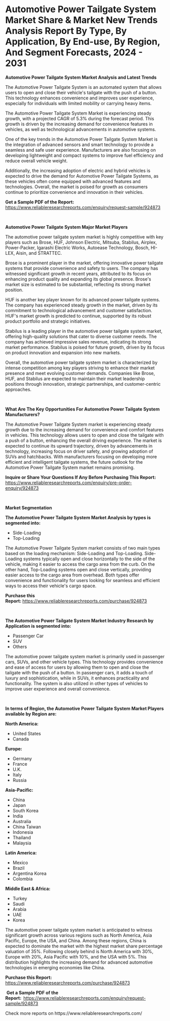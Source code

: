 <p><h1>Automotive Power Tailgate System Market Share & Market New Trends Analysis Report By Type, By Application, By End-use, By Region, And Segment Forecasts, 2024 - 2031</h1></p><p><strong>Automotive Power Tailgate System Market Analysis and Latest Trends</strong></p>
<p><p>The Automotive Power Tailgate System is an automated system that allows users to open and close their vehicle's tailgate with the push of a button. This technology enhances convenience and improves user experience, especially for individuals with limited mobility or carrying heavy items.</p><p>The Automotive Power Tailgate System Market is experiencing steady growth, with a projected CAGR of 5.3% during the forecast period. This growth is driven by the increasing demand for convenience features in vehicles, as well as technological advancements in automotive systems. </p><p>One of the key trends in the Automotive Power Tailgate System Market is the integration of advanced sensors and smart technology to provide a seamless and safe user experience. Manufacturers are also focusing on developing lightweight and compact systems to improve fuel efficiency and reduce overall vehicle weight.</p><p>Additionally, the increasing adoption of electric and hybrid vehicles is expected to drive the demand for Automotive Power Tailgate Systems, as these vehicles often come equipped with advanced features and technologies. Overall, the market is poised for growth as consumers continue to prioritize convenience and innovation in their vehicles.</p></p>
<p><strong>Get a Sample PDF of the Report:&nbsp;</strong> <a href="https://www.reliableresearchreports.com/enquiry/request-sample/924873">https://www.reliableresearchreports.com/enquiry/request-sample/924873</a></p>
<p>&nbsp;</p>
<p><strong>Automotive Power Tailgate System Major Market Players</strong></p>
<p><p>The automotive power tailgate system market is highly competitive with key players such as Brose, HUF, Johnson Electric, Mitsuba, Stabilus, Airplex, Power-Packer, Igarashi Electric Works, Autoease Technology, Bosch, HI-LEX, Aisin, and STRATTEC. </p><p>Brose is a prominent player in the market, offering innovative power tailgate systems that provide convenience and safety to users. The company has witnessed significant growth in recent years, attributed to its focus on enhancing product quality and expanding its global presence. Brose's market size is estimated to be substantial, reflecting its strong market position.</p><p>HUF is another key player known for its advanced power tailgate systems. The company has experienced steady growth in the market, driven by its commitment to technological advancement and customer satisfaction. HUF's market growth is predicted to continue, supported by its robust product portfolio and strategic initiatives.</p><p>Stabilus is a leading player in the automotive power tailgate system market, offering high-quality solutions that cater to diverse customer needs. The company has achieved impressive sales revenue, indicating its strong market performance. Stabilus is poised for future growth, driven by its focus on product innovation and expansion into new markets.</p><p>Overall, the automotive power tailgate system market is characterized by intense competition among key players striving to enhance their market presence and meet evolving customer demands. Companies like Brose, HUF, and Stabilus are expected to maintain their market leadership positions through innovation, strategic partnerships, and customer-centric approaches.</p></p>
<p>&nbsp;</p>
<p><strong>What Are The Key Opportunities For Automotive Power Tailgate System Manufacturers?</strong></p>
<p><p>The Automotive Power Tailgate System market is experiencing steady growth due to the increasing demand for convenience and comfort features in vehicles. This technology allows users to open and close the tailgate with a push of a button, enhancing the overall driving experience. The market is expected to continue its upward trajectory, driven by advancements in technology, increasing focus on driver safety, and growing adoption of SUVs and hatchbacks. With manufacturers focusing on developing more efficient and intelligent tailgate systems, the future outlook for the Automotive Power Tailgate System market remains promising.</p></p>
<p><strong>Inquire or Share Your Questions If Any Before Purchasing This Report:</strong> <a href="https://www.reliableresearchreports.com/enquiry/pre-order-enquiry/924873">https://www.reliableresearchreports.com/enquiry/pre-order-enquiry/924873</a></p>
<p>&nbsp;</p>
<p><strong>Market Segmentation</strong></p>
<p><strong>The Automotive Power Tailgate System Market Analysis by types is segmented into:</strong></p>
<p><ul><li>Side-Loading</li><li>Top-Loading</li></ul></p>
<p><p>The Automotive Power Tailgate System market consists of two main types based on the loading mechanism: Side-Loading and Top-Loading. Side-Loading systems typically open and close horizontally to the side of the vehicle, making it easier to access the cargo area from the curb. On the other hand, Top-Loading systems open and close vertically, providing easier access to the cargo area from overhead. Both types offer convenience and functionality for users looking for seamless and efficient ways to access their vehicle's cargo space.</p></p>
<p><strong>Purchase this Report:&nbsp;</strong><a href="https://www.reliableresearchreports.com/purchase/924873">https://www.reliableresearchreports.com/purchase/924873</a></p>
<p>&nbsp;</p>
<p><strong>The Automotive Power Tailgate System Market Industry Research by Application is segmented into:</strong></p>
<p><ul><li>Passenger Car</li><li>SUV</li><li>Others</li></ul></p>
<p><p>The automotive power tailgate system market is primarily used in passenger cars, SUVs, and other vehicle types. This technology provides convenience and ease of access for users by allowing them to open and close the tailgate with the push of a button. In passenger cars, it adds a touch of luxury and sophistication, while in SUVs, it enhances practicality and functionality. The system is also utilized in other types of vehicles to improve user experience and overall convenience.</p></p>
<p>&nbsp;</p>
<p><strong>In terms of Region, the Automotive Power Tailgate System Market Players available by Region are:</strong></p>
<p>
    <p> <strong> North America: </strong>
        <ul>
            <li>United States</li>
            <li>Canada</li>
        </ul>
        </p> 
    <p> <strong> Europe: </strong>
        <ul>
            <li>Germany</li>
            <li>France</li>
            <li>U.K.</li>
            <li>Italy</li>
            <li>Russia</li>
        </ul>
        </p> 
    <p> <strong> Asia-Pacific: </strong>
        <ul>
            <li>China</li>
            <li>Japan</li>
            <li>South Korea</li>
            <li>India</li>
            <li>Australia</li>
            <li>China Taiwan</li>
            <li>Indonesia</li>
            <li>Thailand</li>
            <li>Malaysia</li>
        </ul>
        </p> 
    <p> <strong> Latin America: </strong>
        <ul>
            <li>Mexico</li>
            <li>Brazil</li>
            <li>Argentina Korea</li>
            <li>Colombia</li>
        </ul>
        </p> 
    <p> <strong> Middle East & Africa: </strong>
        <ul>
            <li>Turkey</li>
            <li>Saudi</li>
            <li>Arabia</li>
            <li>UAE</li>
            <li>Korea</li>
        </ul>
    </p>
    </p>
<p><p>The automotive power tailgate system market is anticipated to witness significant growth across various regions such as North America, Asia Pacific, Europe, the USA, and China. Among these regions, China is expected to dominate the market with the highest market share percentage valuation of 35%. Following closely behind is North America with 30%, Europe with 20%, Asia Pacific with 10%, and the USA with 5%. This distribution highlights the increasing demand for advanced automotive technologies in emerging economies like China.</p></p>
<p><strong>Purchase this Report: </strong><a href="https://www.reliableresearchreports.com/purchase/924873">https://www.reliableresearchreports.com/purchase/924873</a></p>
<p>&nbsp;<strong>Get a Sample PDF of the Report:&nbsp;&nbsp;</strong><a href="https://www.reliableresearchreports.com/enquiry/request-sample/924873">https://www.reliableresearchreports.com/enquiry/request-sample/924873</a></p>
<p><strong></strong></p>
<p>Check more reports on https://www.reliableresearchreports.com/</p>